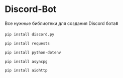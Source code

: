 # Discord-Bot
Все нужные библиотеки для создания Discord бота⬇️
```sh
pip install discord.py
```


```sh
pip install requests
```



```sh
pip install python-dotenv
```



```sh
pip install asyncpg
```



```sh
pip install aiohttp
```

